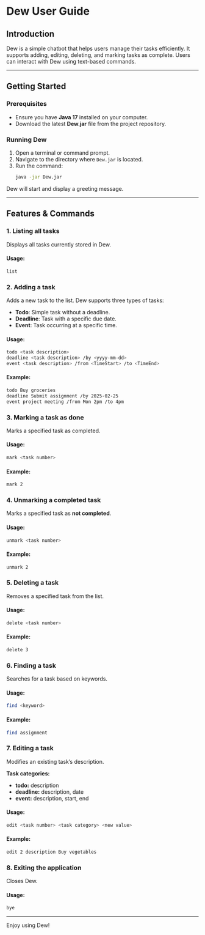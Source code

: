 # Dew User Guide

## Introduction
Dew is a simple chatbot that helps users manage their tasks efficiently. It supports adding, editing, deleting, and marking tasks as complete. Users can interact with Dew using text-based commands.

---

## Getting Started

### Prerequisites
- Ensure you have **Java 17** installed on your computer.
- Download the latest **Dew.jar** file from the project repository.

### Running Dew
1. Open a terminal or command prompt.
2. Navigate to the directory where `Dew.jar` is located.
3. Run the command:
   ```sh
   java -jar Dew.jar
   ```

Dew will start and display a greeting message.

---

## Features & Commands

### 1. Listing all tasks
Displays all tasks currently stored in Dew.
#### Usage:
```sh
list
```

### 2. Adding a task
Adds a new task to the list. Dew supports three types of tasks:
- **Todo**: Simple task without a deadline.
- **Deadline**: Task with a specific due date.
- **Event**: Task occurring at a specific time.

#### Usage:
```sh
todo <task description>
deadline <task description> /by <yyyy-mm-dd>
event <task description> /from <TimeStart> /to <TimeEnd>
```
#### Example:
```sh
todo Buy groceries
deadline Submit assignment /by 2025-02-25
event project meeting /from Mon 2pm /to 4pm
```

### 3. Marking a task as done
Marks a specified task as completed.
#### Usage:
```sh
mark <task number>
```
#### Example:
```sh
mark 2
```

### 4. Unmarking a completed task
Marks a specified task as **not completed**.
#### Usage:
```sh
unmark <task number>
```
#### Example:
```sh
unmark 2
```

### 5. Deleting a task
Removes a specified task from the list.
#### Usage:
```sh
delete <task number>
```
#### Example:
```sh
delete 3
```

### 6. Finding a task
Searches for a task based on keywords.
#### Usage:
```sh
find <keyword>
```
#### Example:
```sh
find assignment
```

### 7. Editing a task
Modifies an existing task’s description.

**Task categories:**
- **todo:** description
- **deadline:** description, date
- **event:** description, start, end
#### Usage:
```sh
edit <task number> <task category> <new value>
```
#### Example:
```sh
edit 2 description Buy vegetables
```

### 8. Exiting the application
Closes Dew.
#### Usage:
```sh
bye
```

---
Enjoy using Dew!

